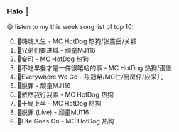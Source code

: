 

### Halo 👋

😄 listen to my this week song list of top 10:

0. 🌈嗨嗨人生 - MC HotDog 热狗/张震岳/关颖
1. 🌈兄弟们要进城 - 顽童MJ116
2. 🌈安可 - MC HotDog 热狗
3. 🌈不吃早餐才是一件很嘻哈的事 - MC HotDog 热狗/蛋堡
4. 🌈Everywhere We Go - 陈冠希/MC仁/厨房仔/应采儿
5. 🌈脱罪 - 顽童MJ116
6. 🌈依然我行我素 - MC HotDog 热狗
7. 🌈十局上半 - MC HotDog 热狗
8. 🌈脱罪 (Live) - 顽童MJ116
9. 🌈Life Goes On - MC HotDog 热狗

